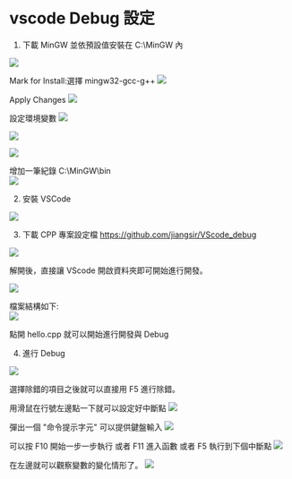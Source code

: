# vscode Debug 設定

1. 下載 MinGW 並依預設值安裝在 C:\MinGW 內

![](images/2020-09-17-16-41-02.png)

Mark for Install:選擇 mingw32-gcc-g++
![](images/2020-09-17-16-41-38.png)

Apply Changes
![](images/2020-09-17-16-42-38.png)

設定環境變數
![](images/2020-09-17-16-15-08.png)


![](images/2020-09-17-16-15-25.png)

![](images/2020-09-17-16-15-36.png)

增加一筆紀錄 C:\MinGW\bin  
![](images/2020-09-17-16-15-45.png)

2. 安裝 VSCode

![](images/2020-09-17-17-14-37.png)

3. 下載 CPP 專案設定檔
   https://github.com/jiangsir/VScode_debug

![](images/2020-09-18-10-08-07.png)

   解開後，直接讓 VScode 開啟資料夾即可開始進行開發。

![](images/2020-09-18-10-11-19.png)

檔案結構如下:  
![](images/2020-09-18-10-12-23.png)

點開 hello.cpp 就可以開始進行開發與 Debug

4. 進行 Debug
	
![](images/2020-09-18-07-58-24.png)

選擇除錯的項目之後就可以直接用 F5 進行除錯。

用滑鼠在行號左邊點一下就可以設定好中斷點
![](images/2020-09-18-09-02-36.png)

彈出一個 "命令提示字元" 可以提供鍵盤輸入
![](images/2020-09-18-09-04-44.png)

可以按 F10 開始一步一步執行
或者 F11 進入函數
或者 F5 執行到下個中斷點
![](images/2020-09-18-09-07-00.png)

在左邊就可以觀察變數的變化情形了。
![](images/2020-09-18-09-10-47.png)
